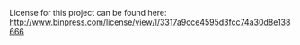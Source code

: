 License for this project can be found here: http://www.binpress.com/license/view/l/3317a9cce4595d3fcc74a30d8e138666
